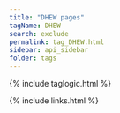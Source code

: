 ```yaml
---
title: "DHEW pages"
tagName: DHEW
search: exclude
permalink: tag_DHEW.html
sidebar: api_sidebar
folder: tags
---
```

{% include taglogic.html %}

{% include links.html %}
